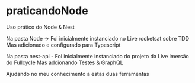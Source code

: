 # praticandoNode
  
  Uso prático do Node & Nest


  Na pasta Node -> Foi inicialmente  instanciado no Live rocketsat sobre TDD
  Mas adicionado e configurado para Typescript


  Na pasta nest-api - Foi inicialmente instanciado do projeto da Live imersão do Fullcycle
  Mas adcionando Testes & GraphQL


  Ajudando no meu conhecimento a estas duas ferramentas



  
  
